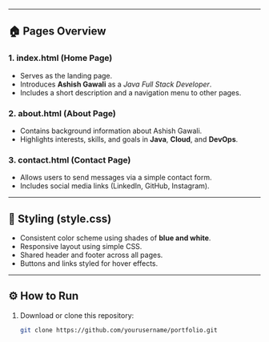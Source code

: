 
---

## 🏠 Pages Overview

### 1. **index.html (Home Page)**
- Serves as the landing page.
- Introduces **Ashish Gawali** as a *Java Full Stack Developer*.
- Includes a short description and a navigation menu to other pages.

### 2. **about.html (About Page)**
- Contains background information about Ashish Gawali.
- Highlights interests, skills, and goals in **Java**, **Cloud**, and **DevOps**.

### 3. **contact.html (Contact Page)**
- Allows users to send messages via a simple contact form.
- Includes social media links (LinkedIn, GitHub, Instagram).

---

## 🎨 Styling (style.css)

- Consistent color scheme using shades of **blue and white**.
- Responsive layout using simple CSS.
- Shared header and footer across all pages.
- Buttons and links styled for hover effects.

---

## ⚙️ How to Run

1. Download or clone this repository:
   ```bash
   git clone https://github.com/yourusername/portfolio.git
